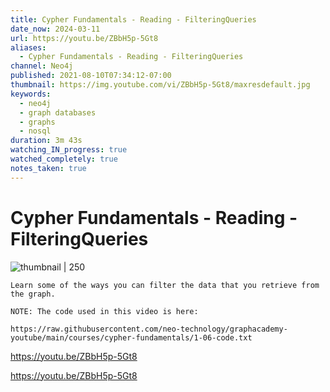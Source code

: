 ```yaml
---
title: Cypher Fundamentals - Reading - FilteringQueries
date_now: 2024-03-11
url: https://youtu.be/ZBbH5p-5Gt8
aliases:
  - Cypher Fundamentals - Reading - FilteringQueries
channel: Neo4j
published: 2021-08-10T07:34:12-07:00
thumbnail: https://img.youtube.com/vi/ZBbH5p-5Gt8/maxresdefault.jpg
keywords:
  - neo4j
  - graph databases
  - graphs
  - nosql
duration: 3m 43s
watching_IN_progress: true
watched_completely: true
notes_taken: true
---
```



# Cypher Fundamentals - Reading - FilteringQueries



![thumbnail | 250](https://img.youtube.com/vi/ZBbH5p-5Gt8/maxresdefault.jpg)



```
Learn some of the ways you can filter the data that you retrieve from the graph.

NOTE: The code used in this video is here:

https://raw.githubusercontent.com/neo-technology/graphacademy-youtube/main/courses/cypher-fundamentals/1-06-code.txt
```




https://youtu.be/ZBbH5p-5Gt8



https://youtu.be/ZBbH5p-5Gt8



